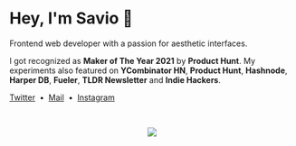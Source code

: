 # Hey, I'm Savio 👋

Frontend web developer with a passion for aesthetic interfaces.

I got recognized as **Maker of The Year 2021** by **Product Hunt**. My experiments also featured on **YCombinator HN**, **Product Hunt**, **Hashnode**, **Harper DB**, **Fueler**, **TLDR Newsletter** and **Indie Hackers**.

[Twitter](http://twitter.com/saviomartin7)&nbsp;&nbsp;•&nbsp;&nbsp;[Mail](mailto:saviomartin2007@gmail.com)&nbsp;&nbsp;•&nbsp;&nbsp;[Instagram](http://instagram.com/saviomartin7)

<br>

<p align='center'><img src='https://visitor-badge.laobi.icu/badge?page_id=saviomartin&left_color=blue&left_text=Total%20Visitors&right_color=#0096c7'></p>
